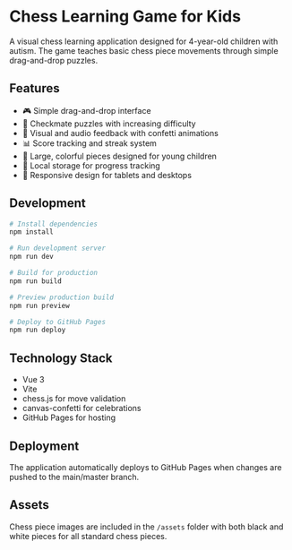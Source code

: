 # Chess Learning Game for Kids

A visual chess learning application designed for 4-year-old children with autism. The game teaches basic chess piece movements through simple drag-and-drop puzzles.

## Features

- 🎮 Simple drag-and-drop interface
- 🎯 Checkmate puzzles with increasing difficulty
- 🎉 Visual and audio feedback with confetti animations
- 📊 Score tracking and streak system
- 🎨 Large, colorful pieces designed for young children
- 💾 Local storage for progress tracking
- 📱 Responsive design for tablets and desktops

## Development

```bash
# Install dependencies
npm install

# Run development server
npm run dev

# Build for production
npm run build

# Preview production build
npm run preview

# Deploy to GitHub Pages
npm run deploy
```

## Technology Stack

- Vue 3
- Vite
- chess.js for move validation
- canvas-confetti for celebrations
- GitHub Pages for hosting

## Deployment

The application automatically deploys to GitHub Pages when changes are pushed to the main/master branch.

## Assets

Chess piece images are included in the `/assets` folder with both black and white pieces for all standard chess pieces.